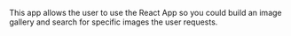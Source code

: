 This app allows the user to use the React App so you could build an image gallery and search for specific images the user requests.
